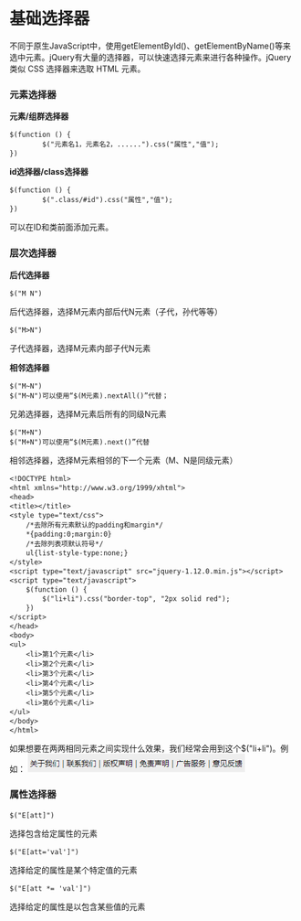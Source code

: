 基础选择器
===================
不同于原生JavaScript中，使用getElementById()、getElementByName()等来选中元素。jQuery有大量的选择器，可以快速选择元素来进行各种操作。jQuery 类似 CSS 选择器来选取 HTML 元素。


###  元素选择器
**元素/组群选择器**


    $(function () {
            $("元素名1，元素名2，......").css("属性","值");
    })

**id选择器/class选择器**

    $(function () {
            $(".class/#id").css("属性","值");
    })
可以在ID和类前面添加元素。


###  层次选择器

**后代选择器**
    
    $("M N")	
后代选择器，选择M元素内部后代N元素（子代，孙代等等）

    $("M>N")	
子代选择器，选择M元素内部子代N元素

**相邻选择器**

    $("M~N")
    $("M~N")可以使用“$(M元素).nextAll()”代替；

兄弟选择器，选择M元素后所有的同级N元素

    $("M+N")
    $("M+N")可以使用“$(M元素).next()”代替	
相邻选择器，选择M元素相邻的下一个元素（M、N是同级元素）

    <!DOCTYPE html>
    <html xmlns="http://www.w3.org/1999/xhtml">
    <head>
    <title></title>
    <style type="text/css">
        /*去除所有元素默认的padding和margin*/
        *{padding:0;margin:0}
        /*去除列表项默认符号*/
        ul{list-style-type:none;}
    </style>
    <script type="text/javascript" src="jquery-1.12.0.min.js"></script>
    <script type="text/javascript">
        $(function () {
            $("li+li").css("border-top", "2px solid red");
        })
    </script>
    </head>
    <body>
    <ul>
        <li>第1个元素</li>
        <li>第2个元素</li>
        <li>第3个元素</li>
        <li>第4个元素</li>
        <li>第5个元素</li>
        <li>第6个元素</li>
    </ul>
    </body>
    </html>
如果想要在两两相同元素之间实现什么效果，我们经常会用到这个$("li+li")。例如：
![](./相关文件/2.1.png)

###  属性选择器

    $("E[att]")
选择包含给定属性的元素

    $("E[att='val']")
选择给定的属性是某个特定值的元素

    $("E[att *= 'val']")
选择给定的属性是以包含某些值的元素


  [1]: /file/view/images%2FHTML--CSS--JS%2FjQuery%2F%E7%9B%B8%E5%85%B3%E6%96%87%E4%BB%B6%2F2.1.png
